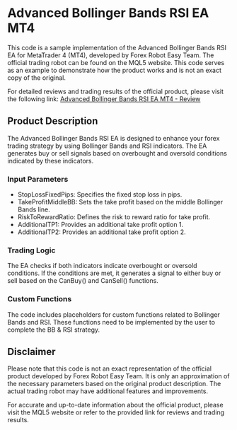 # Advanced Bollinger Bands RSI EA MT4

This code is a sample implementation of the Advanced Bollinger Bands RSI EA for MetaTrader 4 (MT4), developed by Forex Robot Easy Team. The official trading robot can be found on the MQL5 website. This code serves as an example to demonstrate how the product works and is not an exact copy of the original.

For detailed reviews and trading results of the official product, please visit the following link: [Advanced Bollinger Bands RSI EA MT4 - Review](https://forexroboteasy.com/forex-robot-review/review-advanced-bollinger-bands-rsi-ea-mt4-boost-your-forex-trading-strategy/)

## Product Description

The Advanced Bollinger Bands RSI EA is designed to enhance your forex trading strategy by using Bollinger Bands and RSI indicators. The EA generates buy or sell signals based on overbought and oversold conditions indicated by these indicators.

### Input Parameters

- StopLossFixedPips: Specifies the fixed stop loss in pips.
- TakeProfitMiddleBB: Sets the take profit based on the middle Bollinger Bands line.
- RiskToRewardRatio: Defines the risk to reward ratio for take profit.
- AdditionalTP1: Provides an additional take profit option 1.
- AdditionalTP2: Provides an additional take profit option 2.

### Trading Logic

The EA checks if both indicators indicate overbought or oversold conditions. If the conditions are met, it generates a signal to either buy or sell based on the CanBuy() and CanSell() functions.

### Custom Functions

The code includes placeholders for custom functions related to Bollinger Bands and RSI. These functions need to be implemented by the user to complete the BB & RSI strategy.

## Disclaimer

Please note that this code is not an exact representation of the official product developed by Forex Robot Easy Team. It is only an approximation of the necessary parameters based on the original product description. The actual trading robot may have additional features and improvements.

For accurate and up-to-date information about the official product, please visit the MQL5 website or refer to the provided link for reviews and trading results.
